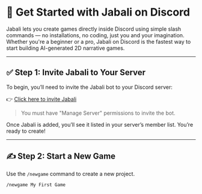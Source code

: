 # 🧵 Get Started with Jabali on Discord

Jabali lets you create games directly inside Discord using simple slash commands — no installations, no coding, just you and your imagination.
Whether you're a beginner or a pro, Jabali on Discord is the fastest way to start building AI-generated 2D narrative games.

---

## ✅ Step 1: Invite Jabali to Your Server

To begin, you’ll need to invite the Jabali bot to your Discord server:

👉 [Click here to invite Jabali](https://discord.com/oauth2/authorize?client_id=YOUR_BOT_ID&scope=bot+applications.commands&permissions=XXXXXX)

> You must have "Manage Server" permissions to invite the bot.

Once Jabali is added, you’ll see it listed in your server’s member list. You’re ready to create!

---

## ✍️ Step 2: Start a New Game

Use the `/newgame` command to create a new project.

```bash
/newgame My First Game

